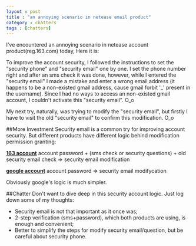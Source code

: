 ```yaml
---
layout : post
title : "an annoying scenario in netease email product"
category : chatters
tags : [chatters]
---
```


I've encountered an annoying scenario in netease account product(reg.163.com) today, Here it is:


To improve the account security, I followed the instructions to set the "security phone" and "security email" one by one. I set the phone number right and after an sms check it was done, however, while I entered the "security email" I made a mistake and enter a wrong email address (it happens to be a non-existed gmail address, cause gmail forbit '_' present in the username). Since I had no ways to access an non-existed gmail account, I couldn't activate this "security email". O_o


My next try, naturally, was trying to modify the "security email", but firstly I have to visit the old "security email" to confirm this modification. O_o


##More Investment
Security email is a common try for improving account security. But different products have different logic behind modification permission granting:

**[163 account](reg.163.com)**
account password + (sms check or security questions) + old security email check => security email modification

**[google account](accounts.google.com)**
account password => security email modifycation

Obviously google's logic is much simpler. 


##Chatter
Don't want to dive deep in this security account logic. Just log down some of my thoughts:

- Security email is not that important as it once was;
- 2-step verification (sms+password), which both products are using, is enough and convenient;
- Better to simplify the steps for modify security email/question, but be careful about security phone.